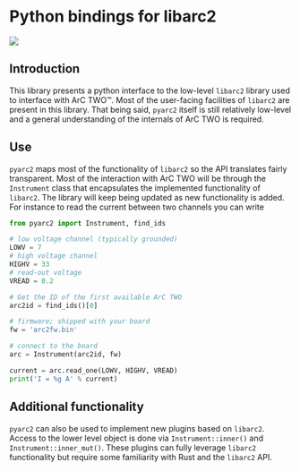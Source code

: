 # Python bindings for libarc2

[![](https://img.shields.io/badge/-docs-default?logo=gitbook&logoColor=white)](https://files.arc-instruments.co.uk/documents/pyarc2/latest/)

## Introduction

This library presents a python interface to the low-level `libarc2` library
used to interface with ArC TWO™. Most of the user-facing facilities of
`libarc2` are present in this library. That being said, `pyarc2` itself is
still relatively low-level and a general understanding of the internals of
ArC TWO is required.

## Use

`pyarc2` maps most of the functionality of `libarc2` so the API translates
fairly transparent. Most of the interaction with ArC TWO will be through the
`Instrument` class that encapsulates the implemented functionality of
`libarc2`. The library will keep being updated as new functionality is added.
For instance to read the current between two channels you can write

```python
from pyarc2 import Instrument, find_ids

# low voltage channel (typically grounded)
LOWV = 7
# high voltage channel
HIGHV = 33
# read-out voltage
VREAD = 0.2

# Get the ID of the first available ArC TWO
arc2id = find_ids()[0]

# firmware; shipped with your board
fw = 'arc2fw.bin'

# connect to the board
arc = Instrument(arc2id, fw)

current = arc.read_one(LOWV, HIGHV, VREAD)
print('I = %g A' % current)

```

## Additional functionality

`pyarc2` can also be used to implement new plugins based on `libarc2`.  Access
to the lower level object is done via `Instrument::inner()` and
`Instrument::inner_mut()`. These plugins can fully leverage `libarc2`
functionality but require some familiarity with Rust and the `libarc2` API.
